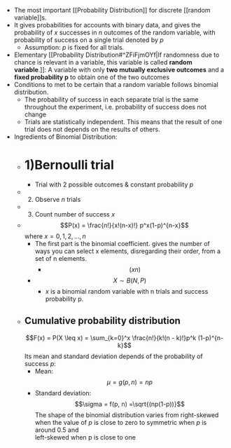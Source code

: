   * The most important [[Probability Distribution]] for discrete [[random variable]]s.
  * It gives probabilities for accounts with binary data, and gives the probability of $x$ successes in $n$ outcomes of the random variable, with probability of success on a single trial denoted by $p$
    * Assumption: $p$ is fixed for all trials.
  * Elementary [[Probability Distribution#^ZFiFjmOYf|If randomness due to chance is relevant in a variable, this variable is called **random variable**.]]: A variable with only **two mutually exclusive outcomes** and a **fixed probability p** to obtain one of the two outcomes 
  * Conditions to met to be certain that a random variable follows binomial distribution.
    * The probability of success in each separate trial is the same throughout the experiment, i.e. probability of success does not change
    * Trials are statistically independent. This means that the result of one trial does not depends on the results of others.
  * Ingredients of Binomial Distribution:
    * # 1)Bernoulli trial
      * Trial with 2 possible outcomes & constant probability $p$
    * 2) Observe $n$ trials
    * 3) Count number of success $x$
    * $$P(x) = \frac{n!}{x!(n-x)!} p^x(1-p)^{n-x}$$ where $x = 0,1,2,...,n$
      * The first part is the binomial coefficient. gives the number of ways you can select x elements, disregarding their order, from a set of n elements.
        * $$(x n)$$
      * $$X \sim  B(N, P)$$
        * $x$ is a binomial random variable with n trials and success probability p.
    * ## Cumulative probability distribution
      $$F(x) = P(X \leq x) = \sum_{k=0}^x \frac{n!}{k!(n - k)!}p^k (1-p)^{n-k}$$
    Its mean and standard deviation depends of the probability of success $p$:
      * Mean: $$\mu = g(p,n) = n p$$
      * Standard deviation: $$\sigma = f(p, n) =\sqrt{(np(1-p))}$$
    The shape of the binomial distribution varies from right-skewed when the value of $p$ is close to zero to symmetric when $p$ is around $0.5$ and  
left-skewed when p is close to one